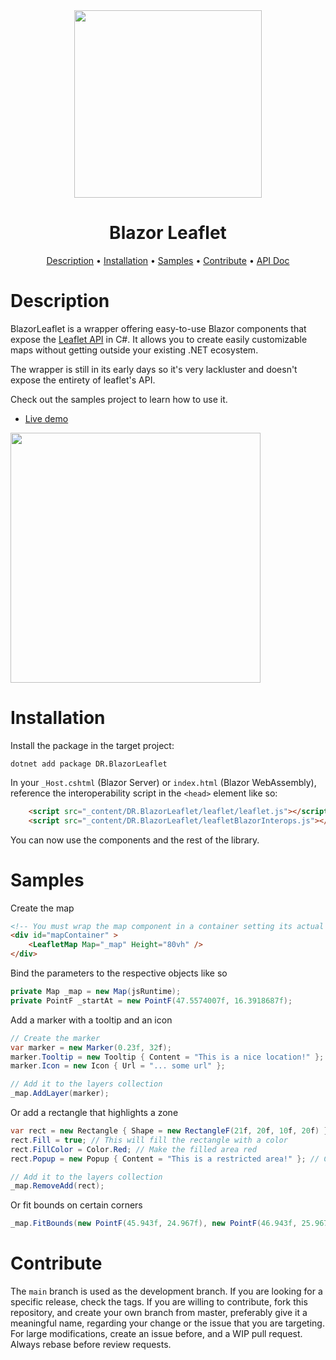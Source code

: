 <div align="center">
    <img src="media/logo.png" width=300>
    <h1>Blazor Leaflet</h1>
    <div>
        <a href="#description">Description</a> •
        <a href="#installation">Installation</a> •
        <a href="#samples">Samples</a> •
        <a href="#contribute">Contribute</a> •
        <a href="https://mehigh17.github.io/BlazorLeaflet">API Doc</a>
    </div>
</div>

# Description

BlazorLeaflet is a wrapper offering easy-to-use Blazor components that expose the <a href="https://leafletjs.com/">Leaflet API</a> in C#. It allows you to create easily customizable maps without getting outside your existing .NET ecosystem.

The wrapper is still in its early days so it's very lackluster and doesn't expose the entirety of leaflet's API.

Check out the samples project to learn how to use it.

- [Live demo](https://daniellor.github.io/DR.BlazorLeaflet/)
  
<img src="media/example1.gif" height=400>

# Installation

Install the package in the target project:

```
dotnet add package DR.BlazorLeaflet
```

In your `_Host.cshtml` (Blazor Server) or `index.html` (Blazor WebAssembly), reference the interoperability script in the `<head>` element like so:

```html
    <script src="_content/DR.BlazorLeaflet/leaflet/leaflet.js"></script>
    <script src="_content/DR.BlazorLeaflet/leafletBlazorInterops.js"></script>
```

You can now use the components and the rest of the library.

# Samples

Create the map

```html
<!-- You must wrap the map component in a container setting its actual size. -->
<div id="mapContainer" >
    <LeafletMap Map="_map" Height="80vh" />
</div>
```

Bind the parameters to the respective objects like so

```cs
private Map _map = new Map(jsRuntime);
private PointF _startAt = new PointF(47.5574007f, 16.3918687f);
```

Add a marker with a tooltip and an icon

```cs
// Create the marker
var marker = new Marker(0.23f, 32f);
marker.Tooltip = new Tooltip { Content = "This is a nice location!" };
marker.Icon = new Icon { Url = "... some url" };

// Add it to the layers collection
_map.AddLayer(marker);
```

Or add a rectangle that highlights a zone

```cs
var rect = new Rectangle { Shape = new RectangleF(21f, 20f, 10f, 20f) };
rect.Fill = true; // This will fill the rectangle with a color
rect.FillColor = Color.Red; // Make the filled area red
rect.Popup = new Popup { Content = "This is a restricted area!" }; // Create a popup when the area is clicked

// Add it to the layers collection
_map.RemoveAdd(rect);
```

Or fit bounds on certain corners

```cs
_map.FitBounds(new PointF(45.943f, 24.967f), new PointF(46.943f, 25.967f), maxZoom: 5f);
```

# Contribute

The `main` branch is used as the development branch. If you are looking for a specific release, check the tags. If you are willing to contribute, fork this repository, and create your own branch from master, preferably give it a meaningful name, regarding your change or the issue that you are targeting. For large modifications, create an issue before, and a WIP pull request. Always rebase before review requests.

